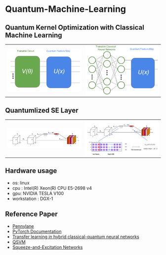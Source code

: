 # Quantum-Machine-Learning


## Quantum Kernel Optimization with Classical Machine Learning 

<table>
  <tr>
    <td align="center"><img src="figure/quantum_kernel.png" alt="Model Structure"> </td>
    <td align="center"><img src="figure/model_structure.png" alt="Model Structure"> </td>
  <tr>
</table>



## Quantumlized SE Layer
<table>
  <tr>
    <td align="center"><img src="figure/se_layer.png" alt="Classical SE Layer"> </td>
    <td align="center"><img src="figure/q_se_layer.png" alt="Quantumlized SE Layer"> </td>
  <tr>
<table>

## Hardware usage

*  os: linux
*  cpu : Intel(R) Xeon(R) CPU E5-2698 v4
*  gpu: NVIDIA TESLA V100
*  workstation : DGX-1


## Reference Paper
- [Pennylane](https://pennylane.ai/)
- [PyTorch Documentation](https://pytorch.org/docs/stable/index.html)
- [Transfer learning in hybrid classical-quantum neural networks](https://arxiv.org/abs/1912.08278)
- [QSVM](https://qiskit.org/documentation/stable/0.24/tutorials/machine_learning/01_qsvm_classification.html)
- [Squeeze-and-Excitation Networks](https://arxiv.org/abs/1709.01507)

